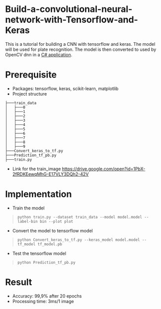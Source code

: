 # Build-a-convolutional-neural-network-with-Tensorflow-and-Keras
This is a tutorial for building a CNN with tensorflow and keras. The model will be used for plate recognition. The model is then converted to used by OpenCV dnn in a [C# application](https://github.com/habom2310/ANPR-system). 

# Prerequisite
 - Packages: tensorflow, keras, scikit-learn, matplotlib
 - Project structure

```
├───train_data
│   ├───0
│   ├───1
│   ├───2
│   ├───3
│   ├───4
│   ├───5
│   ├───6
│   ├───7
│   ├───8
│   ├───9
├───Convert_keras_to_tf.py
├───Prediction_tf_pb.py
├───train.py
```
 - Link for the train_image https://drive.google.com/open?id=1PbX-2fRDKEewqMhG-E17VLY3DQh2-42V

# Implementation
- Train the model
> `python train.py --dataset train_data --model model.model --label-bin bin --plot plot`
- Convert the model to tensorflow model
> `python Convert_keras_to_tf.py --keras_model model.model --tf_model tf_model.pb`
- Test the tensorflow model
> `python Prediction_tf_pb.py`

# Result
- Accuracy: 99,9% after 20 epochs
- Processing time: 3ms/1 image
